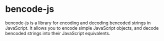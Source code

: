 
bencode-js
==========

bencode-js is a library for encoding and decoding bencoded strings in JavaScript.  It allows you to encode simple JavaScript objects, and decode bencoded strings into their JavaScript equivalents.
